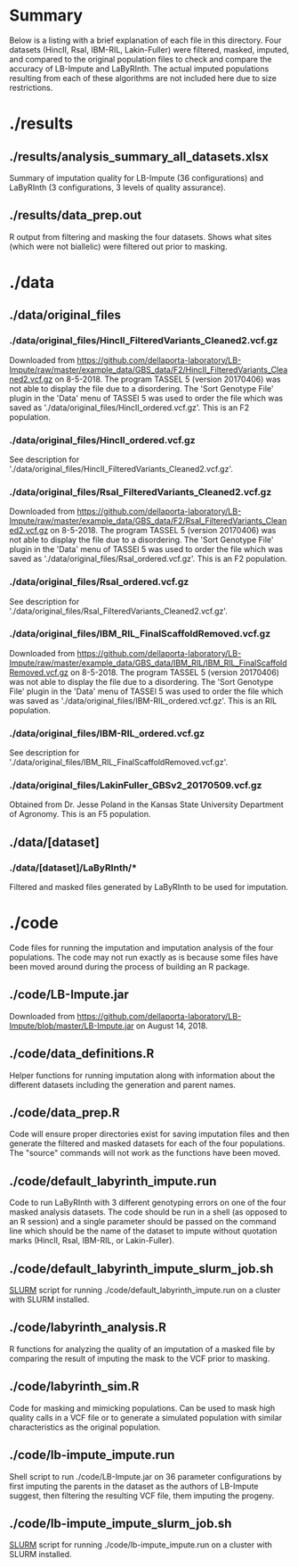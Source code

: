 # Summary
Below is a listing with a brief explanation of each file in this directory. Four datasets (HincII, RsaI, IBM-RIL, Lakin-Fuller) were filtered, masked, imputed, and compared to the original population files to check and compare the accuracy of LB-Impute and LaByRInth. The actual imputed populations resulting from each of these algorithms are not included here due to size restrictions.

# ./results

## ./results/analysis_summary_all_datasets.xlsx
Summary of imputation quality for LB-Impute (36 configurations) and LaByRInth (3 configurations, 3 levels of quality assurance).

## ./results/data_prep.out
R output from filtering and masking the four datasets. Shows what sites (which were not biallelic) were filtered out prior to masking.

# ./data

## ./data/original_files

### ./data/original_files/HincII_FilteredVariants_Cleaned2.vcf.gz

Downloaded from https://github.com/dellaporta-laboratory/LB-Impute/raw/master/example_data/GBS_data/F2/HincII_FilteredVariants_Cleaned2.vcf.gz on 8-5-2018. The program TASSEL 5 (version 20170406) was not able to display the file due to a disordering. The 'Sort Genotype File' plugin in the 'Data' menu of TASSEl 5 was used to order the file which was saved as './data/original_files/HincII_ordered.vcf.gz'. This is an F2 population.

### ./data/original_files/HincII_ordered.vcf.gz

See description for './data/original_files/HincII_FilteredVariants_Cleaned2.vcf.gz'.

### ./data/original_files/RsaI_FilteredVariants_Cleaned2.vcf.gz

Downloaded from https://github.com/dellaporta-laboratory/LB-Impute/raw/master/example_data/GBS_data/F2/RsaI_FilteredVariants_Cleaned2.vcf.gz on 8-5-2018. The program TASSEL 5 (version 20170406) was not able to display the file due to a disordering. The 'Sort Genotype File' plugin in the 'Data' menu of TASSEl 5 was used to order the file which was saved as './data/original_files/RsaI_ordered.vcf.gz'. This is an F2 population.

### ./data/original_files/RsaI_ordered.vcf.gz

See description for './data/original_files/RsaI_FilteredVariants_Cleaned2.vcf.gz'.

### ./data/original_files/IBM_RIL_FinalScaffoldRemoved.vcf.gz

Downloaded from https://github.com/dellaporta-laboratory/LB-Impute/raw/master/example_data/GBS_data/IBM_RIL/IBM_RIL_FinalScaffoldRemoved.vcf.gz on 8-5-2018. The program TASSEL 5 (version 20170406) was not able to display the file due to a disordering. The 'Sort Genotype File' plugin in the 'Data' menu of TASSEl 5 was used to order the file which was saved as './data/original_files/IBM-RIL_ordered.vcf.gz'. This is an RIL population.

### ./data/original_files/IBM-RIL_ordered.vcf.gz

See description for './data/original_files/IBM_RIL_FinalScaffoldRemoved.vcf.gz'.

### ./data/original_files/LakinFuller_GBSv2_20170509.vcf.gz

Obtained from Dr. Jesse Poland in the Kansas State University Department of Agronomy. This is an F5 population.

## ./data/[dataset]

### ./data/[dataset]/LaByRInth/*
Filtered and masked files generated by LaByRInth to be used for imputation.

# ./code
Code files for running the imputation and imputation analysis of the four populations. The code may not run exactly as is because some files have been moved around during the process of building an R package.

## ./code/LB-Impute.jar
Downloaded from https://github.com/dellaporta-laboratory/LB-Impute/blob/master/LB-Impute.jar on August 14, 2018.

## ./code/data_definitions.R
Helper functions for running imputation along with information about the different datasets including the generation and parent names.

## ./code/data_prep.R
Code will ensure proper directories exist for saving imputation files and then generate the filtered and masked datasets for each of the four populations. The "source" commands will not work as the functions have been moved.

## ./code/default_labyrinth_impute.run
Code to run LaByRInth with 3 different genotyping errors on one of the four masked analysis datasets. The code should be run in a shell (as opposed to an R session) and a single parameter should be passed on the command line which should be the name of the dataset to impute without quotation marks (HincII, RsaI, IBM-RIL, or Lakin-Fuller).

## ./code/default_labyrinth_impute_slurm_job.sh
[SLURM](https://slurm.schedmd.com/ "Simple Linux Utility for Resource Management") script for running ./code/default_labyrinth_impute.run on a cluster with SLURM installed.

## ./code/labyrinth_analysis.R
R functions for analyzing the quality of an imputation of a masked file by comparing the result of imputing the mask to the VCF prior to masking.

## ./code/labyrinth_sim.R
Code for masking and mimicking populations. Can be used to mask high quality calls in a VCF file or to generate a simulated population with similar characteristics as the original population.

## ./code/lb-impute_impute.run
Shell script to run ./code/LB-Impute.jar on 36 parameter configurations by first imputing the parents in the dataset as the authors of LB-Impute suggest, then filtering the resulting VCF file, them imputing the progeny.

## ./code/lb-impute_impute_slurm_job.sh
[SLURM](https://slurm.schedmd.com/ "Simple Linux Utility for Resource Management") script for running ./code/lb-impute_impute.run on a cluster with SLURM installed.
